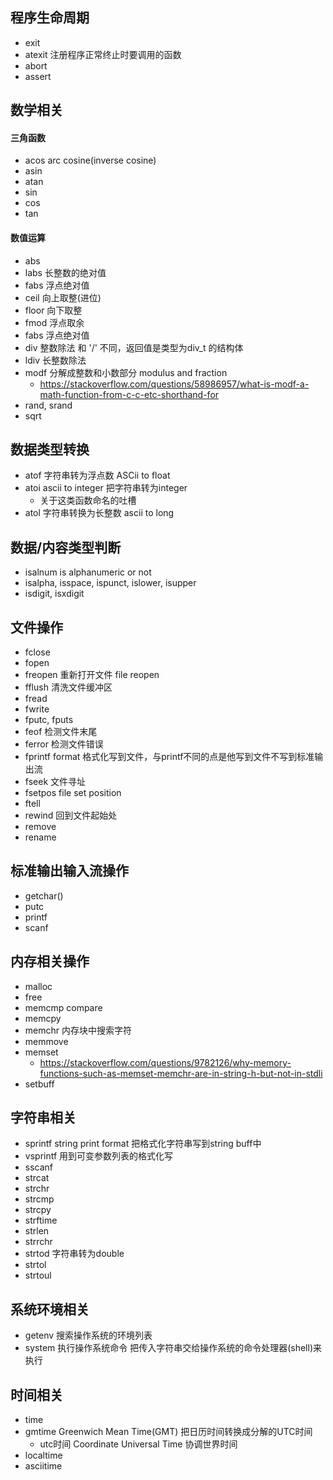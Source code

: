 ## 程序生命周期
- exit
- atexit 注册程序正常终止时要调用的函数
- abort
- assert

## 数学相关

#### 三角函数
- acos arc cosine(inverse cosine)
- asin
- atan
- sin
- cos
- tan

#### 数值运算
- abs
- labs 长整数的绝对值
- fabs 浮点绝对值
- ceil 向上取整(进位)
- floor 向下取整
- fmod 浮点取余
- fabs 浮点绝对值
- div 整数除法 和 '/' 不同，返回值是类型为div_t 的结构体
- ldiv 长整数除法
- modf 分解成整数和小数部分 modulus and fraction
  - https://stackoverflow.com/questions/58986957/what-is-modf-a-math-function-from-c-c-etc-shorthand-for
- rand, srand
- sqrt



## 数据类型转换
- atof 字符串转为浮点数 ASCii to float
- atoi ascii to integer 把字符串转为integer
  - 关于这类函数命名的吐槽
- atol 字符串转换为长整数 ascii to long

## 数据/内容类型判断
- isalnum is alphanumeric or not
- isalpha, isspace, ispunct, islower, isupper
- isdigit, isxdigit



## 文件操作
- fclose
- fopen
- freopen 重新打开文件 file reopen
- fflush 清洗文件缓冲区
- fread
- fwrite
- fputc, fputs
- feof 检测文件末尾
- ferror 检测文件错误
- fprintf format 格式化写到文件，与printf不同的点是他写到文件不写到标准输出流
- fseek 文件寻址
- fsetpos file set position
- ftell
- rewind 回到文件起始处
- remove
- rename

## 标准输出输入流操作
- getchar()
- putc
- printf
- scanf

## 内存相关操作
- malloc
- free
- memcmp compare
- memcpy
- memchr 内存块中搜索字符
- memmove
- memset
  - https://stackoverflow.com/questions/9782126/why-memory-functions-such-as-memset-memchr-are-in-string-h-but-not-in-stdli
- setbuff


## 字符串相关
- sprintf string print format 把格式化字符串写到string buff中
- vsprintf 用到可变参数列表的格式化写
- sscanf
- strcat
- strchr
- strcmp
- strcpy
- strftime
- strlen
- strrchr
- strtod 字符串转为double
- strtol
- strtoul


## 系统环境相关
- getenv 搜索操作系统的环境列表
- system 执行操作系统命令 把传入字符串交给操作系统的命令处理器(shell)来执行


## 时间相关
- time
- gmtime Greenwich Mean Time(GMT) 把日历时间转换成分解的UTC时间
  - utc时间 Coordinate Universal Time 协调世界时间
- localtime
- asciitime



















